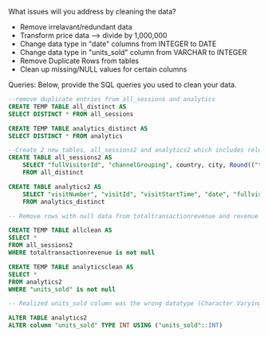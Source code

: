 What issues will you address by cleaning the data?
  
- Remove irrelavant/redundant data  
- Transform price data --> divide by 1,000,000    
- Change data type in "date" columns from INTEGER to DATE  
- Change data type in "units_sold" column from VARCHAR to INTEGER  
- Remove Duplicate Rows from tables
- Clean up missing/NULL values for certain columns




Queries:
Below, provide the SQL queries you used to clean your data.
  
```sql  
--remove duplicate entries from all_sessions and analytics
CREATE TEMP TABLE all_distinct AS
SELECT DISTINCT * FROM all_sessions

CREATE TEMP TABLE analytics_distinct AS
SELECT DISTINCT * FROM analytics
```

```sql   
--Create 2 new tables, all_sessions2 and analytics2 which includes relevant data (Excluded columns with irrelavant/redundant data). Also divided product price and unit price to more accurately reflect the prices, rounded to 2 decimal places for clarity. 
CREATE TABLE all_sessions2 AS
	SELECT "fullVisitorId", "channelGrouping", country, city, Round(("totalTransactionRevenue"/1000000),2) as totaltransactionrevenue, "transactions", "timeOnSite" "pageviews", date, "visitId", "type", Round(("productPrice"/1000000),2) as productprice, Round(("productRevenue"/1000000),2) as productrevenue, "productSKU", "v2ProductName" as productname, "v2ProductCategory" as productcategory, "pageTitle" 
	FROM all_distinct

CREATE TABLE analytics2 AS
	SELECT "visitNumber", "visitId", "visitStartTime", "date", "fullvisitorId", "userid", "channelGrouping", "socialEngagementType", "units_sold", "pageviews", "timeonsite", "bounces", Round(("revenue"/1000000),2) as revenue, Round(("unit_price"/1000000),2) as unitprice 
	FROM analytics_distinct

-- Remove rows with null data from totaltransactionrevenue and revenue as well as remove duplicate rows by creating temporary tables to work with

CREATE TEMP TABLE allclean AS
SELECT * 
FROM all_sessions2
WHERE totaltransactionrevenue is not null

CREATE TEMP TABLE analyticsclean AS
SELECT * 
FROM analytics2
WHERE "units_sold" is not null

-- Realized units_sold column was the wrong datatype (Character Varying) so converted it to integer instead  

ALTER TABLE analytics2
ALTER column "units_sold" TYPE INT USING ("units_sold"::INT)


```

